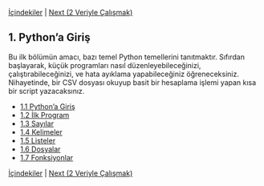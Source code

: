 [İçindekiler](../Contents.md) \| [Next (2 Veriyle Çalışmak)](../02_Working_with_data/00_Overview.md)

## 1. Python’a Giriş

Bu ilk bölümün amacı, bazı temel Python temellerini tanıtmaktır.
Sıfırdan başlayarak, küçük programları nasıl düzenleyebileceğinizi, çalıştırabileceğinizi, ve hata ayıklama yapabileceğiniz öğreneceksiniz. Nihayetinde, bir CSV dosyası okuyup basit bir hesaplama işlemi yapan kısa bir script yazacaksınız.

* [1.1 Python’a Giriş](01_Python.md)
* [1.2 İlk Program](02_Hello_world.md)
* [1.3 Sayılar](03_Numbers.md)
* [1.4 Kelimeler](04_Strings.md)
* [1.5 Listeler](05_Lists.md)
* [1.6 Dosyalar](06_Files.md)
* [1.7 Fonksiyonlar](07_Functions.md)

[İçindekiler](../Contents.md) \| [Next (2 Veriyle Çalışmak)](../02_Working_with_data/00_Overview.md)

